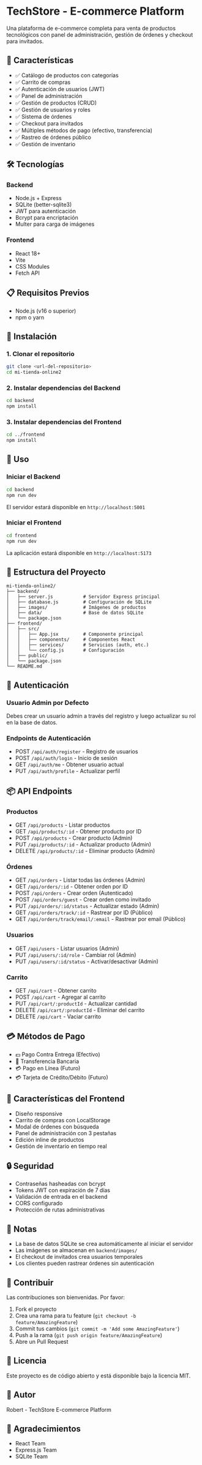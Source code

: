 # TechStore - E-commerce Platform

Una plataforma de e-commerce completa para venta de productos tecnológicos con panel de administración, gestión de órdenes y checkout para invitados.

## 🚀 Características

- ✅ Catálogo de productos con categorías
- ✅ Carrito de compras
- ✅ Autenticación de usuarios (JWT)
- ✅ Panel de administración
- ✅ Gestión de productos (CRUD)
- ✅ Gestión de usuarios y roles
- ✅ Sistema de órdenes
- ✅ Checkout para invitados
- ✅ Múltiples métodos de pago (efectivo, transferencia)
- ✅ Rastreo de órdenes público
- ✅ Gestión de inventario

## 🛠️ Tecnologías

### Backend
- Node.js + Express
- SQLite (better-sqlite3)
- JWT para autenticación
- Bcrypt para encriptación
- Multer para carga de imágenes

### Frontend
- React 18+
- Vite
- CSS Modules
- Fetch API

## 📋 Requisitos Previos

- Node.js (v16 o superior)
- npm o yarn

## 🔧 Instalación

### 1. Clonar el repositorio
```bash
git clone <url-del-repositorio>
cd mi-tienda-online2
```

### 2. Instalar dependencias del Backend
```bash
cd backend
npm install
```

### 3. Instalar dependencias del Frontend
```bash
cd ../frontend
npm install
```

## 🚀 Uso

### Iniciar el Backend
```bash
cd backend
npm run dev
```
El servidor estará disponible en `http://localhost:5001`

### Iniciar el Frontend
```bash
cd frontend
npm run dev
```
La aplicación estará disponible en `http://localhost:5173`

## 📁 Estructura del Proyecto

```
mi-tienda-online2/
├── backend/
│   ├── server.js           # Servidor Express principal
│   ├── database.js         # Configuración de SQLite
│   ├── images/             # Imágenes de productos
│   ├── data/               # Base de datos SQLite
│   └── package.json
├── frontend/
│   ├── src/
│   │   ├── App.jsx         # Componente principal
│   │   ├── components/     # Componentes React
│   │   ├── services/       # Servicios (auth, etc.)
│   │   └── config.js       # Configuración
│   ├── public/
│   └── package.json
└── README.md
```

## 🔐 Autenticación

### Usuario Admin por Defecto
Debes crear un usuario admin a través del registro y luego actualizar su rol en la base de datos.

### Endpoints de Autenticación
- POST `/api/auth/register` - Registro de usuarios
- POST `/api/auth/login` - Inicio de sesión
- GET `/api/auth/me` - Obtener usuario actual
- PUT `/api/auth/profile` - Actualizar perfil

## 📦 API Endpoints

### Productos
- GET `/api/products` - Listar productos
- GET `/api/products/:id` - Obtener producto por ID
- POST `/api/products` - Crear producto (Admin)
- PUT `/api/products/:id` - Actualizar producto (Admin)
- DELETE `/api/products/:id` - Eliminar producto (Admin)

### Órdenes
- GET `/api/orders` - Listar todas las órdenes (Admin)
- GET `/api/orders/:id` - Obtener orden por ID
- POST `/api/orders` - Crear orden (Autenticado)
- POST `/api/orders/guest` - Crear orden como invitado
- PUT `/api/orders/:id/status` - Actualizar estado (Admin)
- GET `/api/orders/track/:id` - Rastrear por ID (Público)
- GET `/api/orders/track/email/:email` - Rastrear por email (Público)

### Usuarios
- GET `/api/users` - Listar usuarios (Admin)
- PUT `/api/users/:id/role` - Cambiar rol (Admin)
- PUT `/api/users/:id/status` - Activar/desactivar (Admin)

### Carrito
- GET `/api/cart` - Obtener carrito
- POST `/api/cart` - Agregar al carrito
- PUT `/api/cart/:productId` - Actualizar cantidad
- DELETE `/api/cart/:productId` - Eliminar del carrito
- DELETE `/api/cart` - Vaciar carrito

## 💳 Métodos de Pago

- 💵 Pago Contra Entrega (Efectivo)
- 🏦 Transferencia Bancaria
- 💳 Pago en Línea (Futuro)
- 💳 Tarjeta de Crédito/Débito (Futuro)

## 🎨 Características del Frontend

- Diseño responsive
- Carrito de compras con LocalStorage
- Modal de órdenes con búsqueda
- Panel de administración con 3 pestañas
- Edición inline de productos
- Gestión de inventario en tiempo real

## 🔒 Seguridad

- Contraseñas hasheadas con bcrypt
- Tokens JWT con expiración de 7 días
- Validación de entrada en el backend
- CORS configurado
- Protección de rutas administrativas

## 📝 Notas

- La base de datos SQLite se crea automáticamente al iniciar el servidor
- Las imágenes se almacenan en `backend/images/`
- El checkout de invitados crea usuarios temporales
- Los clientes pueden rastrear órdenes sin autenticación

## 🤝 Contribuir

Las contribuciones son bienvenidas. Por favor:
1. Fork el proyecto
2. Crea una rama para tu feature (`git checkout -b feature/AmazingFeature`)
3. Commit tus cambios (`git commit -m 'Add some AmazingFeature'`)
4. Push a la rama (`git push origin feature/AmazingFeature`)
5. Abre un Pull Request

## 📄 Licencia

Este proyecto es de código abierto y está disponible bajo la licencia MIT.

## 👥 Autor

Robert - TechStore E-commerce Platform

## 🙏 Agradecimientos

- React Team
- Express.js Team
- SQLite Team
